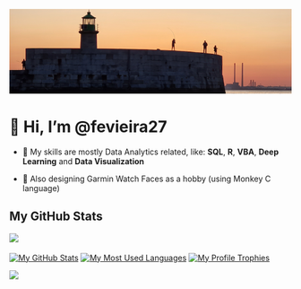 <a href="https://www.instagram.com/fevieira2/">![MasterHead](DLR_sunset4.png)</a>

# 👋 Hi, I’m @fevieira27

- 💼 My skills are mostly Data Analytics related, like: **SQL**, **R**, **VBA**, **Deep Learning** and **Data Visualization**
  
- 🌱 Also designing Garmin Watch Faces as a hobby (using Monkey C language)

## My GitHub Stats
![](https://komarev.com/ghpvc/?username=fevieira27&abbreviated=true&color=d45B7d)

<a href="https://github.com/fevieira27"><img align="center" src="https://github-readme-stats.vercel.app/api?username=fevieira27&show=discussions_answered&show_icons=true&include_all_commits=true&hide=prs&theme=dracula&hide_border=true" alt="My GitHub Stats" /></a> <a href="https://github.com/fevieira27"><img align="center" src="https://github-readme-stats.vercel.app/api/top-langs/?username=fevieira27&theme=dracula&hide_border=true" alt="My Most Used Languages" /></a>
<a href="https://github.com/fevieira27"><img align="center" src="https://github-profile-trophy.vercel.app/?username=fevieira27&show_icons=true&hide_border=true&include_all_commits=true&theme=dracula&no-frame=true&title=Joined2020,Experience,Stars,Commits,Repositories,Issues,Followers" alt="My Profile Trophies" /></a>

<!---  merko
&count_private=true
&layout=compact
![GitHub followers](https://img.shields.io/github/followers/fevieira27)
fevieira27/fevieira27 is a ✨ special ✨ repository because its `README.md` (this file) appears on your GitHub profile.
You can click the Preview link to take a look at your changes.
--->
![](https://hit.yhype.me/github/profile?user_id=60966475)
